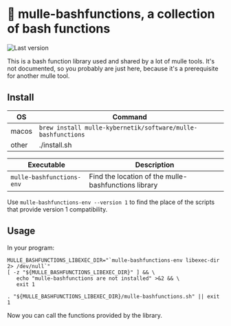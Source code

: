 # 🥊 mulle-bashfunctions, a collection of bash functions

![Last version](https://img.shields.io/github/tag/{{PUBLISHER}}/mulle-bashfunctions.svg)


This is a bash function library used and shared by a lot of mulle 
tools. It's not documented, so you probably are just here, because
it's a prerequisite for another mulle tool.


## Install

OS          | Command
------------|------------------------------------
macos       | `brew install mulle-kybernetik/software/mulle-bashfunctions`
other       | ./install.sh



Executable                | Description
--------------------------|--------------------------------
`mulle-bashfunctions-env` | Find the location of the mulle-bashfunctions library


Use `mulle-bashfunctions-env --version 1` to find the place of the scripts that provide version 1 compatibility.


## Usage

In your program:


```
MULLE_BASHFUNCTIONS_LIBEXEC_DIR="`mulle-bashfunctions-env libexec-dir 2> /dev/null`"
[ -z "${MULLE_BASHFUNCTIONS_LIBEXEC_DIR}" ] && \
   echo "mulle-bashfunctions are not installed" >&2 && \
   exit 1

. "${MULLE_BASHFUNCTIONS_LIBEXEC_DIR}/mulle-bashfunctions.sh" || exit 1
```

Now you can call the functions provided by the library.

